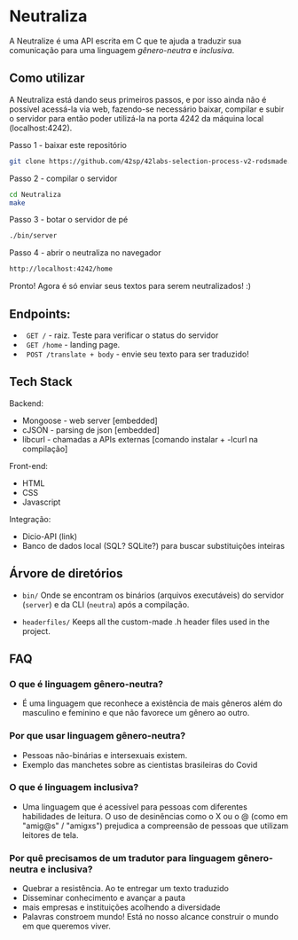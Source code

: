 # Neutraliza

A Neutralize é uma API escrita em C que te ajuda a traduzir sua comunicação para uma linguagem _gênero-neutra_ e _inclusiva_.

## Como utilizar

A Neutraliza está dando seus primeiros passos, e por isso ainda não é possível acessá-la via web, fazendo-se necessário baixar, compilar e subir o servidor para então poder utilizá-la na porta 4242 da máquina local (localhost:4242).

Passo 1 - baixar este repositório
``` bash
git clone https://github.com/42sp/42labs-selection-process-v2-rodsmade.git Neutraliza
```

Passo 2 - compilar o servidor
``` bash
cd Neutraliza
make
```

Passo 3 - botar o servidor de pé
``` bash
./bin/server
```

Passo 4 - abrir o neutraliza no navegador
``` bash
http://localhost:4242/home
```

Pronto! Agora é só enviar seus textos para serem neutralizados! :)

## Endpoints:
- ` GET /` -  raiz. Teste para verificar o status do servidor
- ` GET /home` - landing page. 
- ` POST /translate + body` - envie seu texto para ser traduzido!

## Tech Stack
Backend:
- Mongoose - web server [embedded]
- cJSON - parsing de json [embedded]
- libcurl - chamadas a APIs externas [comando instalar + -lcurl na compilação]

Front-end:
- HTML
- CSS
- Javascript

Integração:
- Dicio-API (link)
- Banco de dados local (SQL? SQLite?) para buscar substituições inteiras

## Árvore de diretórios
* ```bin/``` 
	Onde se encontram os binários (arquivos executáveis) do servidor (`server`) e da CLI (`neutra`) após a compilação.

* ```headerfiles/``` 
	Keeps all the custom-made .h header files used in the project.
	


## FAQ

### O que é linguagem gênero-neutra?
- É uma linguagem que reconhece a existência de mais gêneros além do masculino e feminino e que não favorece um gênero ao outro.

### Por que usar linguagem gênero-neutra?
- Pessoas não-binárias e intersexuais existem.
- Exemplo das manchetes sobre as cientistas brasileiras do Covid

### O que é linguagem inclusiva?
- Uma linguagem que é acessível para pessoas com diferentes habilidades de leitura. O uso de desinências como o X ou o @ (como em "amig@s" / "amigxs") prejudica a compreensão de pessoas que utilizam leitores de tela. 

### Por quê precisamos de um tradutor para linguagem gênero-neutra e inclusiva?
- Quebrar a resistência. Ao te entregar um texto traduzido
- Disseminar conhecimento e avançar a pauta
- mais empresas e instituições acolhendo a diversidade
- Palavras constroem mundo! Está no nosso alcance construir o mundo em que queremos viver.



